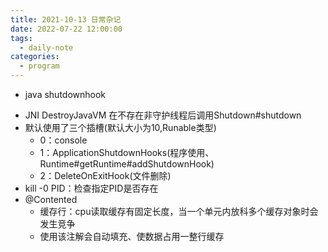 ```yaml
---
title: 2021-10-13 日常杂记
date: 2022-07-22 12:00:00
tags: 
  - daily-note
categories: 
  - program
---
```


- java shutdownhook
<!--more--> 
  - JNI DestroyJavaVM 在不存在非守护线程后调用Shutdown#shutdown
  - 默认使用了三个插槽(默认大小为10,Runable类型)
    - 0：console
    - 1：ApplicationShutdownHooks(程序使用、Runtime#getRuntime#addShutdownHook)
    - 2：DeleteOnExitHook(文件删除)
  - kill -0 PID：检查指定PID是否存在
- @Contented
  - 缓存行：cpu读取缓存有固定长度，当一个单元内放科多个缓存对象时会发生竞争
  - 使用该注解会自动填充、使数据占用一整行缓存

